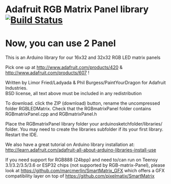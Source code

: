 # Adafruit RGB Matrix Panel library [![Build Status](https://github.com/adafruit/RGB-matrix-Panel/workflows/Arduino%20Library%20CI/badge.svg)](https://github.com/adafruit/RGB-matrix-Panel/actions)
# Now, you can use 2 Panel

This is an Arduino library for our 16x32 and 32x32 RGB LED matrix panels

Pick one up at http://www.adafruit.com/products/420 & http://www.adafruit.com/products/607 !


Written by Limor Fried/Ladyada & Phil Burgess/PaintYourDragon for Adafruit Industries.  
BSD license, all text above must be included in any redistribution

To download. click the ZIP (download) button, rename the uncompressed folder RGBLEDMatrix. 
Check that the RGBmatrixPanel folder contains RGBmatrixPanel.cpp and RGBmatrixPanel.h

Place the RGBmatrixPanel library folder your arduinosketchfolder/libraries/ folder. 
You may need to create the libraries subfolder if its your first library. 
Restart the IDE.

We also have a great tutorial on Arduino library installation at:
http://learn.adafruit.com/adafruit-all-about-arduino-libraries-install-use

If you need support for RGB888 (24bpp) and need to/can run on Teensy 3.1/3.2/3.5/3.6 or 
ESP32 chips (not supported by RGB-matrix-Panel), please look at
https://github.com/marcmerlin/SmartMatrix_GFX which offers a GFX compatibility layer on
top of https://github.com/pixelmatix/SmartMatrix
